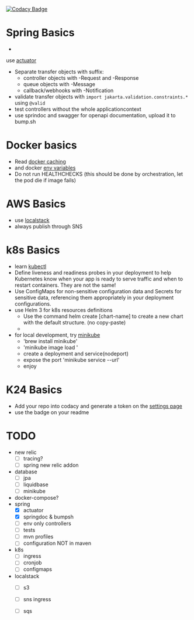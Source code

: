 [![Codacy Badge](https://app.codacy.com/project/badge/Grade/c74d474797eb463aa10bbaf38440e56d)](https://app.codacy.com?utm_source=gh&utm_medium=referral&utm_content=&utm_campaign=Badge_grade)

# Spring Basics

-
use [actuator](https://docs.spring.io/spring-boot/docs/current/reference/html/actuator.html?query=health%27%20target=_blank%3E%3Cb%3Ehealth%3C/b%3E%3C/a%3E-groups)
- Separate transfer objects with suffix:
    - controller objects with -Request and -Response
    - queue objects with -Message
    - callback/webhooks with -Notification
- validate transfer objects with `import jakarta.validation.constraints.*` using `@valid`
- test controllers without the whole applicationcontext
- use sprindoc and swagger for openapi documentation, upload it to bump.sh

# Docker basics

- Read [docker caching](https://docs.docker.com/build/cache/)
- and docker [env variables](https://docs.docker.com/build/building/env-vars/)
- Do not run HEALTHCHECKS (this should be done by orchestration, let the pod die if image fails)

# AWS Basics

- use [localstack](https://github.com/localstack/localstack)
- always publish through SNS

# k8s Basics

- learn [kubectl](https://kubernetes.io/docs/reference/generated/kubectl/kubectl-commands#delete)
- Define liveness and readiness probes in your deployment to help Kubernetes know when your app is ready to serve
  traffic and when to restart containers. They are not the same!
- Use ConfigMaps for non-sensitive configuration data and Secrets for sensitive data, referencing them appropriately in
  your deployment configurations.
- use Helm 3 for k8s resources definitions
    - Use the command helm create [chart-name] to create a new chart with the default structure. (no copy-paste)
    -
- for local development, try [minikube](https://minikube.sigs.k8s.io/)
    - 'brew install minikube'
    - 'minikube image load <image name>'
    - create a deployment and service(nodeport)
    - expose the port 'minikube service <service name> --url'
    - enjoy

# K24 Basics

- Add your repo into codacy and generate a token on
  the [settings page](https://app.codacy.com/gh/kfzteile24/boilerplate-k8s-app/settings/coverage)
- use the badge on your readme


# TODO

- new relic
    - [ ] tracing?
    - [ ] spring new relic addon
- database
    - [ ] jpa
    - [ ] liquidbase
    - [ ] minikube
- docker-compose?
- spring
    - [x] actuator
    - [x] springdoc & bumpsh
    - [ ] env only controllers
    - [ ] tests
    - [ ] mvn profiles
    - [ ] configuration NOT in maven
- k8s
    - [ ] ingress
    - [ ] cronjob
    - [ ] configmaps
- localstack
    -  [ ] s3
    -  [ ] sns ingress
    -  [ ] sqs

